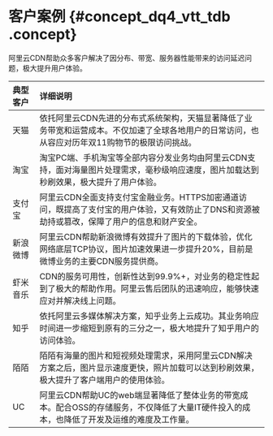# 客户案例 {#concept_dq4_vtt_tdb .concept}

阿里云CDN帮助众多客户解决了因分布、带宽、服务器性能带来的访问延迟问题，极大提升用户体验。

|典型客户|详细说明|
|:---|:---|
|天猫|依托阿里云CDN先进的分布式系统架构，天猫显著降低了业务带宽和运营成本。不仅加速了全球各地用户的日常访问，也从容应对历年双11购物节的极限访问挑战。|
|淘宝|淘宝PC端、手机淘宝等全部内容分发业务均由阿里云CDN支持，面对海量图片处理需求，毫秒级响应速度，图片加载达到秒刷效果，极大提升了用户体验。|
|支付宝|阿里云CDN全面支持支付宝金融业务。HTTPS加密通道访问，既提高了支付宝的用户体验，又有效防止了DNS和资源被劫持或篡改，保障了用户的信息和财产安全。|
|新浪微博|阿里云CDN帮助新浪微博有效提升了图片的下载体验，优化网络底层TCP协议，图片加速效果进一步提升20%，目前是微博业务的主要CDN服务提供商。|
|虾米音乐|CDN的服务可用性，创新性达到99.9%+，对业务的稳定性起到了极大的帮助作用。阿里云售后团队的迅速响应，能够快速应对并解决线上问题。|
|知乎|依托阿里云多媒体解决方案，知乎业务上云成功。其业务响应时间进一步缩短到原有的三分之一，极大地提升了知乎用户的访问体验。|
|陌陌|陌陌有海量的图片和短视频处理需求，采用阿里云CDN解决方案之后，图片显示速度更快，照片加载可以达到秒刷效果，极大提升了客户端用户的使用体验。|
|UC|阿里云CDN帮助UC的web端显著降低了整体业务的带宽成本。配合OSS的存储服务，不仅降低了大量IT硬件投入的成本，也降低了开发及运维的难度及工作量。|

